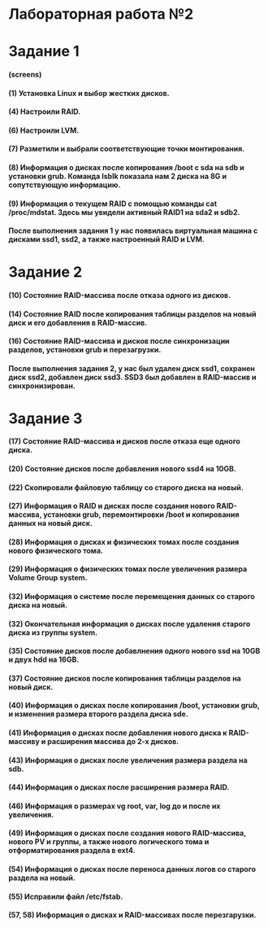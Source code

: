 # Лабораторная работа №2
# Задание 1
#### (screens)
#### (1) Установка Linux и выбор жестких дисков.
#### (4) Настроили RAID.
#### (6) Настроили LVM.
#### (7) Разметили и выбрали соответствующие точки монтирования.
#### (8)  Информация о дисках после копирования /boot с sda на sdb и установки grub. Команда lsblk показала нам 2 диска на 8G и сопутствующую информацию.
#### (9) Информация о текущем RAID с помощью команды cat /proc/mdstat. Здесь мы увидели активный RAID1 на sda2 и sdb2.
#### После выполнения задания 1 у нас появилась виртуальная машина с дисками ssd1, ssd2, а также настроенный RAID и LVM.
# Задание 2
#### (10) Состояние RAID-массива после отказа одного из дисков.
#### (14) Состояние RAID после копирования таблицы разделов на новый диск и его добавления в RAID-массив.
#### (16) Состояние RAID-массива и дисков после синхронизации разделов, установки grub и перезагрузки.
#### После выполнения задания 2, у нас был удален диск ssd1, сохранен диск ssd2, добавлен диск ssd3. SSD3 был добавлен в RAID-массив и синхронизирован.
# Задание 3
#### (17) Состояние RAID-массива и дисков после отказа еще одного диска.
#### (20) Состояние дисков после добавления нового ssd4 на 10GB.
#### (22) Скопировали файловую таблицу со старого диска на новый.
#### (27) Информация о RAID и дисках после создания нового RAID-массива, установки grub, перемонтировки /boot и копирования данных на новый диск.
#### (28) Информация о дисках и физических томах после создания нового физического тома.
#### (29) Информация о физических томах после увеличения размера Volume Group system.
#### (32) Информация о системе после перемещения данных со старого диска на новый.
#### (32) Окончательная информация о дисках после удаления старого диска из группы system.
#### (35) Состояние дисков после добавлнения одного нового ssd на 10GB и двух hdd на 16GB.
#### (37) Состояние дисков после копирования таблицы разделов на новый диск.
#### (40) Информация о дисках после копирования /boot, установки grub, и изменения размера второго раздела диска sde.
#### (41) Информация о дисках после добавления нового диска к RAID-массиву и расширения массива до 2-х дисков.
#### (43) Информация о дисках после увеличения размера раздела на sdb.
#### (44) Информация о дисках после расширения размера RAID.
#### (46) Информация о размерах vg root, var, log до и после их увеличения.
#### (49) Информация о дисках после создания нового RAID-массива, нового PV и группы, а также нового логического тома и отформатирования раздела в ext4.
#### (54) Информация о дисках после переноса данных логов со старого раздела на новый.
#### (55) Исправили файл /etc/fstab.
#### (57, 58) Информация о дисках и RAID-массивах после перезгарузки.
